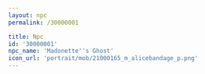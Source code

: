 ```yaml
---
layout: npc
permalink: /30000001

title: Npc
id: '30000001'
npc_name: 'Madonette''s Ghost'
icon_url: 'portrait/mob/21000165_m_alicebandage_p.png'
---
```

